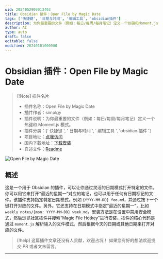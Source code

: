 ```yaml
---
uid: 2024052909013403
title: Obsidian 插件：Open File by Magic Date
tags: ['快捷键', '日期与时间', '编辑工具', 'obsidian插件']
description: 为你最重要的文件（例如：每日/每周/每月笔记）定义一个热键和Moment.js模式。
author: AI
type: auto
draft: false
editable: false
modified: 20240101000000
---
```


# Obsidian 插件：Open File by Magic Date

> [!Note] 插件名片
> - 插件名称：Open File by Magic Date
> - 插件作者：simplgy
> - 插件说明：为你最重要的文件（例如：每日/每周/每月笔记）定义一个热键和 Moment.js 模式。
> - 插件分类：[' 快捷键 ', ' 日期与时间 ', ' 编辑工具 ', 'obsidian 插件 ']
> - 项目地址：[点我访问](https://github.com/simplgy/obsidian-open-file-by-magic-date)
> - 国内下载地址：[下载安装](https://pkmer.cn/products/plugin/pluginMarket/?obsidian-open-file-by-magic-date)
> - 自述文件：[Readme](https://ghproxy.net/https://raw.githubusercontent.com/SimplGy/obsidian-open-file-by-magic-date/master/README.md)

![Open File by Magic Date](https://cdn.pkmer.cn/covers/obsidian-open-file-by-magic-date.png!pkmer)

## 概述

这是一个用于 Obsidian 的插件，可以让你通过灵活的日期模式打开特定的文件。你可以用它来打开“最近的星期一”对应的笔记，也可以用于任何有日期标记的文件。该插件支持指定特定日期模式，例如 `{YYYY-MM-DD} foo.md`，并通过按下一个键打开对应的文件。另外，它还支持在日期模式中指定“最近的星期一”，比如 `weekly notes/{mon: YYYY-MM-DD} week.md`。安装方法是在设置中禁用安全模式，然后浏览社区插件并搜索“Magic File Hotkey”进行安装。插件的核心代码是通过 `moment.js` 解析输入的文件模式，然后根据今天的日期或其他日期来打开对应的文件。

> [!help]
> 这篇插件文章还没有人贡献，欢迎占坑！
> 如果您有好的想法欢迎提交 PR 或者文末留言。

---



